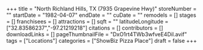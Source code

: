 +++
title = "North Richland Hills, TX (7935 Grapevine Hwy)"
storeNumber = ""
startDate = "1982-04-07"
endDate = ""
cuDate = ""
remodels = []
stages = []
franchisees = []
attractions = []
sqft = ""
latitudeLongitude = ["32.83586237","-97.21219218"]
citations = []
contributors = []
downloadLinks = []
pageThumbnailFile = "DxO1rt4TWb3wfveE4Dil.avif"
tags = ["Locations"]
categories = ["ShowBiz Pizza Place"]
draft = false
+++
